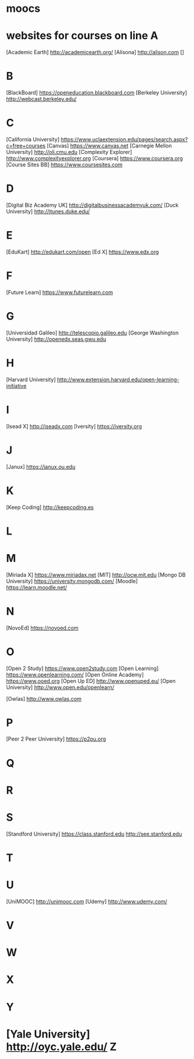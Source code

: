 moocs
=====



websites for courses on line
A
=
[Academic Earth]
http://academicearth.org/
[Alisona]
http://alison.com
[]

B
=
[BlackBoard]
https://openeducation.blackboard.com
[Berkeley University]
http://webcast.berkeley.edu/

C
=
[California University]
https://www.uclaextension.edu/pages/search.aspx?c=free+courses
[Canvas]
https://www.canvas.net
[Carnegie Mellon University]
http://oli.cmu.edu
[Complexity Explorer]
http://www.complexityexplorer.org
[Coursera]
https://www.coursera.org
[Course Sites BB]
https://www.coursesites.com


D
=
[Digital Biz Academy UK]
http://digitalbusinessacademyuk.com/
[Duck University]
http://itunes.duke.edu/

E
=
[EduKart]
http://edukart.com/open
[Ed X]
https://www.edx.org

F
=
[Future Learn]
https://www.futurelearn.com

G
=
[Universidad Galileo]
http://telescopio.galileo.edu
[George Washington University]
http://openedx.seas.gwu.edu

H
=
[Harvard University]
http://www.extension.harvard.edu/open-learning-initiative

I
=
[Isead X]
http://iseadx.com
[Iversity]
https://iversity.org

J
=
[Janux]
https://janux.ou.edu

K
=
[Keep Coding]
http://keepcoding.es

L
=

M
=
[Miriada X]
https://www.miriadax.net
[MIT]
http://ocw.mit.edu
[Mongo DB University]
https://university.mongodb.com/
[Moodle]
https://learn.moodle.net/

N
=
[NovoEd]
https://novoed.com

O
=
[Open 2 Study]
https://www.open2study.com
[Open Learning]
https://www.openlearning.com/
[Open Online Academy]
https://www.ooed.org
[Open Up ED]
http://www.openuped.eu/
[Open University]
http://www.open.edu/openlearn/

[Owlas]
http://www.owlas.com

P
=
[Peer 2 Peer University]
https://p2pu.org

Q
=

R
=

S
=
[Standford University]
https://class.stanford.edu
http://see.stanford.edu

T
=

U
=
[UniMOOC]
http://unimooc.com
[Udemy]
http://www.udemy.com/

V
=

W
=

X
=

Y
=
[Yale University]
http://oyc.yale.edu/
Z
=
